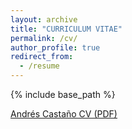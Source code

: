```yaml
---
layout: archive
title: "CURRICULUM VITAE"
permalink: /cv/
author_profile: true
redirect_from:
  - /resume
---
```


{% include base_path %}

[Andrés Castaño CV (PDF)](https://github.com/AndresCastanoZuluaga/AndresCastanoZuluaga.github.io/blob/master/files/Resume_AndresCastano.pdf)

